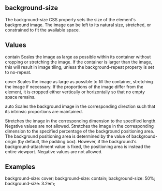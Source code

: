 ## background-size

The background-size CSS property sets the size of the element's background image. The image can be left to its natural size, stretched, or constrained to fit the available space.


## Values

contain
Scales the image as large as possible within its container without cropping or stretching the image. If the container is larger than the image, this will result in image tiling, unless the background-repeat property is set to no-repeat.

cover
Scales the image as large as possible to fill the container, stretching the image if necessary. If the proportions of the image differ from the element, it is cropped either vertically or horizontally so that no empty space remains.

auto
Scales the background image in the corresponding direction such that its intrinsic proportions are maintained.

<length>
Stretches the image in the corresponding dimension to the specified length. Negative values are not allowed.

<percentage>
Stretches the image in the corresponding dimension to the specified percentage of the background positioning area. The background positioning area is determined by the value of background-origin (by default, the padding box). However, if the background's background-attachment value is fixed, the positioning area is instead the entire viewport. Negative values are not allowed.

## Examples

background-size: cover;
background-size: contain;
background-size: 50%;
background-size: 3.2em;
